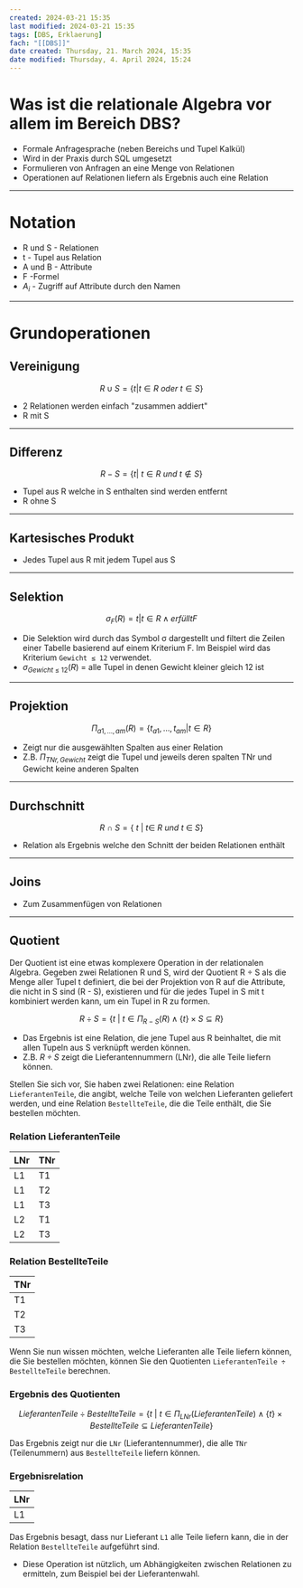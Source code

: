 ```yaml
---
created: 2024-03-21 15:35
last modified: 2024-03-21 15:35
tags: [DBS, Erklaerung]
fach: "[[DBS]]"
date created: Thursday, 21. March 2024, 15:35
date modified: Thursday, 4. April 2024, 15:24
---
```


# Was ist die relationale Algebra vor allem im Bereich DBS?

- Formale Anfragesprache (neben Bereichs und Tupel Kalkül)
- Wird in der Praxis durch SQL umgesetzt 
- Formulieren von Anfragen an eine Menge von Relationen
- Operationen auf Relationen liefern als Ergebnis auch eine Relation
---

# Notation

- R und S - Relationen
- t - Tupel aus Relation
- A und B - Attribute
- F -Formel
- $A_i$ - Zugriff auf Attribute durch den Namen
---

# Grundoperationen

## Vereinigung

$$R \cup S = \{t| t  \in R  \ oder \ t \in S \}$$
- 2 Relationen werden einfach "zusammen addiert"
- R mit S
---

## Differenz

 $$R-S = \{t|\ t \in R \ und \ t \notin S  \}$$
- Tupel aus R welche in S enthalten sind werden entfernt
- R ohne S
---

## Kartesisches Produkt

- Jedes Tupel aus R mit jedem Tupel aus S
---

## Selektion

  $$σ_F(R) = { t | t ∈ R ∧ erfüllt F }$$
- Die Selektion wird durch das Symbol σ dargestellt und filtert die Zeilen einer Tabelle basierend auf einem Kriterium F. Im Beispiel wird das Kriterium `Gewicht ≤ 12` verwendet.
- $σ_{Gewicht\ \leq\ 12}(R)$ = alle Tupel in denen Gewicht kleiner gleich 12 ist
---

## Projektion

$$\Pi_{a1, \ldots , am}(R) = \{t_{a1}, \ldots , t_{am} | t \in R\}$$
- Zeigt nur die ausgewählten Spalten aus einer Relation 
- Z.B. *$\Pi_{TNr,Gewicht}$* zeigt die Tupel und jeweils deren spalten TNr und Gewicht keine anderen Spalten
---

## Durchschnitt
$$R \  \cap \ S = \{\ t \ | \ t \in \ R \ und \ t \ \in \ S \}$$
- Relation als Ergebnis welche den Schnitt der beiden Relationen enthält
---

## Joins

- Zum Zusammenfügen von Relationen 
---

## Quotient

Der Quotient ist eine etwas komplexere Operation in der relationalen Algebra. Gegeben zwei Relationen R und S, wird der Quotient R ÷ S als die Menge aller Tupel t definiert, die bei der Projektion von R auf die Attribute, die nicht in S sind (R - S), existieren und für die jedes Tupel in S mit t kombiniert werden kann, um ein Tupel in R zu formen.

$$R \div S = \{ t \ | \ t \in \Pi_{R-S}(R) \land \{t\} \times S \subseteq R \}$$

- Das Ergebnis ist eine Relation, die jene Tupel aus R beinhaltet, die mit allen Tupeln aus S verknüpft werden können.
- Z.B. *$R \div S$* zeigt die Lieferantennummern (LNr), die alle Teile liefern können.

Stellen Sie sich vor, Sie haben zwei Relationen: eine Relation `LieferantenTeile`, die angibt, welche Teile von welchen Lieferanten geliefert werden, und eine Relation `BestellteTeile`, die die Teile enthält, die Sie bestellen möchten.

### Relation LieferantenTeile

| LNr | TNr |
|-----|-----|
| L1  | T1  |
| L1  | T2  |
| L1  | T3  |
| L2  | T1  |
| L2  | T3  |

### Relation BestellteTeile

| TNr |
|-----|
| T1  |
| T2  |
| T3  |

Wenn Sie nun wissen möchten, welche Lieferanten alle Teile liefern können, die Sie bestellen möchten, können Sie den Quotienten `LieferantenTeile ÷ BestellteTeile` berechnen.

### Ergebnis des Quotienten

$$LieferantenTeile \div BestellteTeile = \{ t \ | \ t \in \Pi_{LNr}(LieferantenTeile) \land \{t\} \times BestellteTeile \subseteq LieferantenTeile \}$$

Das Ergebnis zeigt nur die `LNr` (Lieferantennummer), die alle `TNr` (Teilenummern) aus `BestellteTeile` liefern können.

### Ergebnisrelation

| LNr |
|-----|
| L1  |

Das Ergebnis besagt, dass nur Lieferant `L1` alle Teile liefern kann, die in der Relation `BestellteTeile` aufgeführt sind.

- Diese Operation ist nützlich, um Abhängigkeiten zwischen Relationen zu ermitteln, zum Beispiel bei der Lieferantenwahl.
